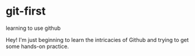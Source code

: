 # git-first
learning to use github

Hey!
I'm just beginning to learn the intricacies of Github and trying to get some hands-on practice.
